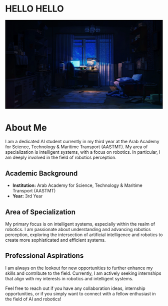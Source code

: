 # HELLO HELLO
![DARKSIDE](hello_tothe_darkside.gif)

# About Me

I am a dedicated AI student currently in my third year at the Arab Academy for Science, Technology & Maritime Transport (AASTMT). My area of specialization is intelligent systems, with a focus on robotics. In particular, I am deeply involved in the field of robotics perception.

## Academic Background

- **Institution:** Arab Academy for Science, Technology & Maritime Transport (AASTMT)
- **Year:** 3rd Year

## Area of Specialization

My primary focus is on intelligent systems, especially within the realm of robotics. I am passionate about understanding and advancing robotics perception, exploring the intersection of artificial intelligence and robotics to create more sophisticated and efficient systems.

## Professional Aspirations

I am always on the lookout for new opportunities to further enhance my skills and contribute to the field. Currently, I am actively seeking internships that align with my interests in robotics and intelligent systems.

Feel free to reach out if you have any collaboration ideas, internship opportunities, or if you simply want to connect with a fellow enthusiast in the field of AI and robotics!

